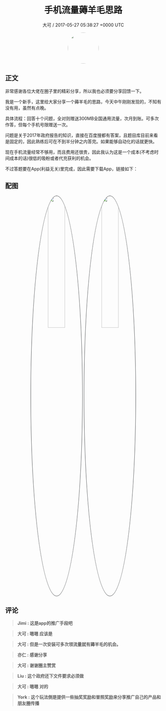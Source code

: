 <h1 align="center">手机流量薅羊毛思路</h1>
<p align="center">
    <a>大可 / 2017-05-27 05:38:27 &#43;0000 UTC</a>
</p>

<div align="center">
    <img src="https://images.zsxq.com/FhAmPH1sxQvE_m--RITLBowvTyfN?e=1590940799&amp;token=kIxbL07-8jAj8w1n4s9zv64FuZZNEATmlU_Vm6zD:lgtimoZMgks8axnVHMLg4qo2rfg=" width="100" height="100" style="border:1px solid;border-radius:50%; color:#ffffff"/>
</div>

## 正文

<div>
  

非常感谢各位大佬在圈子里的精彩分享，所以我也必须要分享回馈一下。 

我是一个新手，这里给大家分享一个薅羊毛的思路，今天中午刚刚发现的，不知有没有用，虽然有点晚。

具体流程：回答十个问题，全对则赠送300MB全国通用流量，次月到账。可多次作答，但每个手机号限赠送一次。

问题是关于2017年政府报告的知识，直接在百度搜都有答案，且题目库目前来看是固定的，因此熟练后可在不到半分钟之内答完。如果能够自动化的话就更快。

现在手机流量经常不够用，而且费用还很贵，因此我认为这是一个成本(不考虑时间成本的话)很低的吸粉或者代充获利的机会。

不过答题要在App(利益无关)里完成，因此需要下载App，链接如下：
</div>

## 配图
<div class="image" align="center">

<img src="https://images.zsxq.com/Fi9OdzrzKUy72i5qAtD76mOLW71R?imageMogr2/auto-orient/thumbnail/800x/format/jpg/blur/1x0/quality/75&amp;e=1590940799&amp;token=kIxbL07-8jAj8w1n4s9zv64FuZZNEATmlU_Vm6zD:pNWpOdz8QGaSOBiaMbmM1khXTPA=" width="33%" height="33%" style="border:1px solid;border-radius:50%; color:#3c3f41"/>

<img src="https://images.zsxq.com/FvjCPX_P4Um1DWCLyXKlmRI4dJJY?imageMogr2/auto-orient/thumbnail/800x/format/jpg/blur/1x0/quality/75&amp;e=1590940799&amp;token=kIxbL07-8jAj8w1n4s9zv64FuZZNEATmlU_Vm6zD:R0ul8sizihx5AgHs76q-s86Vctk=" width="33%" height="33%" style="border:1px solid;border-radius:50%; color:#3c3f41"/>

</div>

## 评论

<div align="left">
<div>

<blockquote >
<span> <strong>Jimi : 这是app的推广手段吧 </strong></span>
</blockquote>

<blockquote >
<span> <strong>大可 : 嗯嗯 应该是 </strong></span>
</blockquote>

<blockquote >
<span> <strong>大可 : 但是一次安装可多次领流量就有薅羊毛的机会。 </strong></span>
</blockquote>

<blockquote >
<span> <strong>亦仁 : 感谢分享 </strong></span>
</blockquote>

<blockquote >
<span> <strong>大可 : 谢谢圈主赞赏 </strong></span>
</blockquote>

<blockquote >
<span> <strong>Liu : 这个政府还下文件要求必须做 </strong></span>
</blockquote>

<blockquote >
<span> <strong>大可 : 嗯嗯 对的 </strong></span>
</blockquote>

<blockquote >
<span> <strong>York : 这个玩法倒是提供一些抽奖奖励和普照奖励来分享推广自己的产品和朋友圈传播 </strong></span>
</blockquote>

</div>
</div>